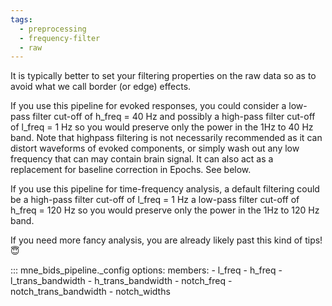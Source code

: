 ```yaml
---
tags:
  - preprocessing
  - frequency-filter
  - raw
---
```


It is typically better to set your filtering properties on the raw data so
as to avoid what we call border (or edge) effects.

If you use this pipeline for evoked responses, you could consider
a low-pass filter cut-off of h_freq = 40 Hz
and possibly a high-pass filter cut-off of l_freq = 1 Hz
so you would preserve only the power in the 1Hz to 40 Hz band.
Note that highpass filtering is not necessarily recommended as it can
distort waveforms of evoked components, or simply wash out any low
frequency that can may contain brain signal. It can also act as
a replacement for baseline correction in Epochs. See below.

If you use this pipeline for time-frequency analysis, a default filtering
could be a high-pass filter cut-off of l_freq = 1 Hz
a low-pass filter cut-off of h_freq = 120 Hz
so you would preserve only the power in the 1Hz to 120 Hz band.

If you need more fancy analysis, you are already likely past this kind
of tips! 😇

::: mne_bids_pipeline._config
    options:
      members:
        - l_freq
        - h_freq
        - l_trans_bandwidth
        - h_trans_bandwidth
        - notch_freq
        - notch_trans_bandwidth
        - notch_widths
